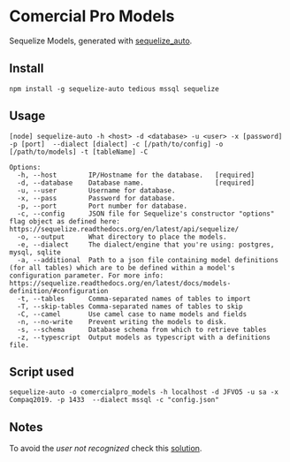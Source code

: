 # Comercial Pro Models

Sequelize Models, generated with [sequelize_auto](https://github.com/sequelize/sequelize-auto).

## Install 
```
npm install -g sequelize-auto tedious mssql sequelize
```

## Usage 
```
[node] sequelize-auto -h <host> -d <database> -u <user> -x [password] -p [port]  --dialect [dialect] -c [/path/to/config] -o [/path/to/models] -t [tableName] -C

Options:
  -h, --host        IP/Hostname for the database.   [required]
  -d, --database    Database name.                  [required]
  -u, --user        Username for database.
  -x, --pass        Password for database.
  -p, --port        Port number for database.
  -c, --config      JSON file for Sequelize's constructor "options" flag object as defined here: https://sequelize.readthedocs.org/en/latest/api/sequelize/
  -o, --output      What directory to place the models.
  -e, --dialect     The dialect/engine that you're using: postgres, mysql, sqlite
  -a, --additional  Path to a json file containing model definitions (for all tables) which are to be defined within a model's configuration parameter. For more info: https://sequelize.readthedocs.org/en/latest/docs/models-definition/#configuration
  -t, --tables      Comma-separated names of tables to import
  -T, --skip-tables Comma-separated names of tables to skip
  -C, --camel       Use camel case to name models and fields
  -n, --no-write    Prevent writing the models to disk.
  -s, --schema      Database schema from which to retrieve tables
  -z, --typescript  Output models as typescript with a definitions file.
```
## Script used
```
sequelize-auto -o comercialpro_models -h localhost -d JFVO5 -u sa -x Compaq2019. -p 1433  --dialect mssql -c "config.json"
```
## Notes
To avoid the _user not recognized_ check this [solution](https://github.com/sequelize/sequelize-auto/issues/360#issuecomment-486515484).